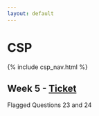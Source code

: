 ```yaml
---
layout: default
---
```


# CSP

{% include csp_nav.html %}

## Week 5 - [Ticket](https://github.com/Archkitten/CS-AP-2/issues/17)

Flagged Questions 23 and 24
